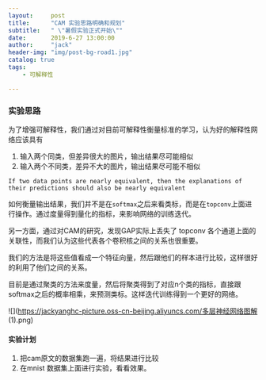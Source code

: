 ```yaml
---
layout:     post
title:      "CAM 实验思路明确和规划"
subtitle:   " \"暑假实验正式开始\""
date:       2019-6-27 13:00:00
author:     "jack"
header-img: "img/post-bg-road1.jpg"
catalog: true
tags:
    - 可解释性

---
```


### 实验思路

为了增强可解释性，我们通过对目前可解释性衡量标准的学习，认为好的解释性网络应该具有

1. 输入两个同类，但差异很大的图片，输出结果尽可能相似
2. 输入两个不同类，差异不大的图片，输出结果尽可能不相似

`If two data points are nearly equivalent, then the explanations of their predictions should also be nearly equivalent`

  如何衡量输出结果，我们并不是在`softmax`之后来看类标，而是在`topconv`上面进行操作。通过度量得到量化的指标，来影响网络的训练迭代。

另一方面，通过对CAM的研究，发现GAP实际上丢失了 topconv 各个通道上面的关联性，而我们认为这些代表各个卷积核之间的关系也很重要。

我们的方法是将这些值看成一个特征向量，然后跟他们的样本进行比较，这样很好的利用了他们之间的关系。

目前是通过聚类的方法来度量，然后将聚类得到了对应n个类的指标，直接跟softmax之后的概率相乘，来预测类标。这样迭代训练得到一个更好的网络。

![](https://jackyanghc-picture.oss-cn-beijing.aliyuncs.com/多层神经网络图解 (1).png)

#### 实验计划

1. 把cam原文的数据集跑一遍，将结果进行比较
2. 在mnist 数据集上面进行实验，看看效果。